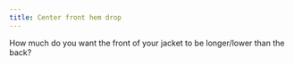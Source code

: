 ```yaml
---
title: Center front hem drop
---
```


How much do you want the front of your jacket to be longer/lower than the back?